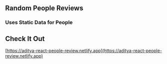 ## Random People Reviews

### Uses Static Data for People

## Check It Out

[https://aditya-react-people-review.netlify.app](https://aditya-react-people-review.netlify.app)
